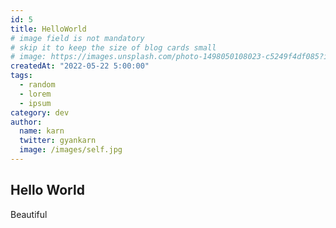 ```yaml
---
id: 5
title: HelloWorld
# image field is not mandatory
# skip it to keep the size of blog cards small
# image: https://images.unsplash.com/photo-1498050108023-c5249f4df085?ixid=MnwxMjA3fDB8MHxwaG90by1wYWdlfHx8fGVufDB8fHx8&ixlib=rb-1.2.1&auto=format&fit=crop&w=3452&q=80
createdAt: "2022-05-22 5:00:00"
tags:
  - random
  - lorem
  - ipsum
category: dev
author:
  name: karn
  twitter: gyankarn
  image: /images/self.jpg
---
```


## Hello World

Beautiful
